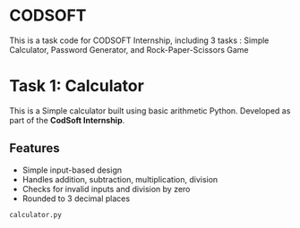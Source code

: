 # CODSOFT
This is a task code for CODSOFT Internship, including 3 tasks : Simple Calculator, Password Generator, and Rock-Paper-Scissors Game

# Task 1: Calculator

This is a Simple calculator built using basic arithmetic Python. Developed as part of the **CodSoft Internship**.

## Features
- Simple input-based design
- Handles addition, subtraction, multiplication, division
- Checks for invalid inputs and division by zero
- Rounded to 3 decimal places
```bash
calculator.py

